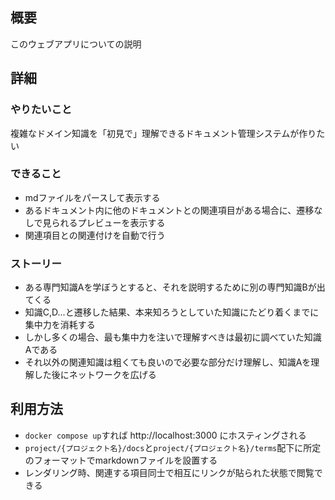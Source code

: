 ## 概要
このウェブアプリについての説明

## 詳細
### やりたいこと
複雑なドメイン知識を「初見で」理解できるドキュメント管理システムが作りたい
### できること
- mdファイルをパースして表示する
- あるドキュメント内に他のドキュメントとの関連項目がある場合に、遷移なしで見られるプレビューを表示する
- 関連項目との関連付けを自動で行う
### ストーリー
- ある専門知識Aを学ぼうとすると、それを説明するために別の専門知識Bが出てくる
- 知識C,D...と遷移した結果、本来知ろうとしていた知識にたどり着くまでに集中力を消耗する
- しかし多くの場合、最も集中力を注いで理解すべきは最初に調べていた知識Aである
- それ以外の関連知識は粗くても良いので必要な部分だけ理解し、知識Aを理解した後にネットワークを広げる

## 利用方法
- `docker compose up`すれば http://localhost:3000 にホスティングされる
- `project/{プロジェクト名}/docs`と`project/{プロジェクト名}/terms`配下に所定のフォーマットでmarkdownファイルを設置する
- レンダリング時、関連する項目同士で相互にリンクが貼られた状態で閲覧できる